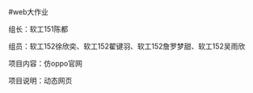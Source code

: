 #web大作业  

组长：软工151陈都  
  
组员：软工152徐欣奕、软工152翟键羽、软工152詹罗梦甜、软工152吴雨欣  

项目内容：仿oppo官网  
 
项目说明：动态网页  


